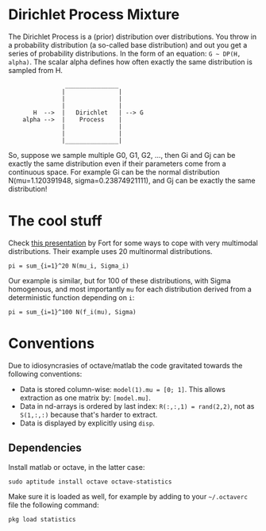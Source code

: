 # Dirichlet Process Mixture

The Dirichlet Process is a (prior) distribution over distributions. You throw in a probability distribution (a so-called base distribution) and out you get a series of probability distributions. In the form of an equation: `G ~ DP(H, alpha)`. The scalar alpha defines how often exactly the same distribution is sampled from H.


```
                _______________
               |               |
               |               |
               |               |
       H  -->  |   Dirichlet   | --> G
    alpha -->  |    Process    |
               |               |
               |               |
               |_______________|

```

So, suppose we sample multiple G0, G1, G2, ..., then Gi and Gj can be exactly the same distribution even if their parameters come from a continuous space. For example Gi can be the normal distribution N(mu=1.120391948, sigma=0.23874921111), and Gj can be exactly the same distribution! 


# The cool stuff

Check [this presentation](http://perso.telecom-paristech.fr/~gfort/Slides/Barcelone14.pdf) by Fort for some ways to cope with very multimodal distributions. Their example uses 20 multinormal distributions.

```
pi = sum_{i=1}^20 N(mu_i, Sigma_i)
```

Our example is similar, but for 100 of these distributions, with Sigma homogenous, and most importantly `mu` for each distribution derived from a deterministic function depending on `i`:

```
pi = sum_{i=1}^100 N(f_i(mu), Sigma)
```

# Conventions

Due to idiosyncrasies of octave/matlab the code gravitated towards the following conventions:

* Data is stored column-wise: `model(1).mu = [0; 1]`. This allows extraction as one matrix by: `[model.mu]`.
* Data in nd-arrays is ordered by last index: `R(:,:,1) = rand(2,2)`, not as `S(1,:,:)` because that's harder to extract. 
* Data is displayed by explicitly using `disp`. 

## Dependencies

Install matlab or octave, in the latter case:

	sudo aptitude install octave octave-statistics

Make sure it is loaded as well, for example by adding to your `~/.octaverc` file the following command:

	pkg load statistics



